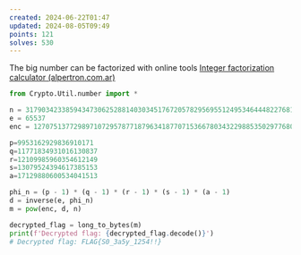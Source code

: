 ```yaml
---
created: 2024-06-22T01:47
updated: 2024-08-05T09:49
points: 121
solves: 530
---
```


The big number can be factorized with online tools [Integer factorization calculator (alpertron.com.ar)](https://www.alpertron.com.ar/ECM.HTM)

```python
from Crypto.Util.number import *

n = 317903423385943473062528814030345176720578295695512495346444822768171649361480819163749494400347
e = 65537
enc = 127075137729897107295787718796341877071536678034322988535029776806418266591167534816788125330265

p=9953162929836910171
q=11771834931016130837
r=12109985960354612149
s=13079524394617385153
a=17129880600534041513

phi_n = (p - 1) * (q - 1) * (r - 1) * (s - 1) * (a - 1)
d = inverse(e, phi_n)
m = pow(enc, d, n)

decrypted_flag = long_to_bytes(m)
print(f'Decrypted flag: {decrypted_flag.decode()}')
# Decrypted flag: FLAG{S0_3a5y_1254!!}
```

